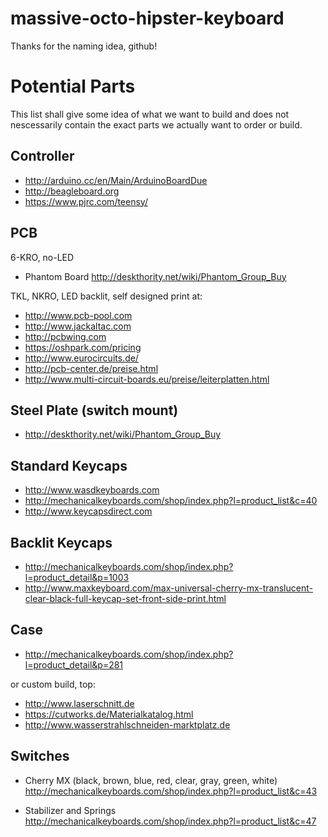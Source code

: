 massive-octo-hipster-keyboard
=============================

Thanks for the naming idea, github!

Potential Parts
===============

This list shall give some idea of what we want to build and does not nescessarily contain the exact parts we actually want to order or build. 

Controller
----------

* http://arduino.cc/en/Main/ArduinoBoardDue
* http://beagleboard.org
* https://www.pjrc.com/teensy/

PCB
---
6-KRO, no-LED

* Phantom Board http://deskthority.net/wiki/Phantom_Group_Buy

TKL, NKRO, LED backlit, self designed print at:

* http://www.pcb-pool.com
* http://www.jackaltac.com
* http://pcbwing.com
* https://oshpark.com/pricing
* http://www.eurocircuits.de/
* http://pcb-center.de/preise.html
* http://www.multi-circuit-boards.eu/preise/leiterplatten.html


Steel Plate (switch mount)
--------------------------

* http://deskthority.net/wiki/Phantom_Group_Buy

Standard Keycaps
-------------

* http://www.wasdkeyboards.com
* http://mechanicalkeyboards.com/shop/index.php?l=product_list&c=40
* http://www.keycapsdirect.com

Backlit Keycaps
------------

* http://mechanicalkeyboards.com/shop/index.php?l=product_detail&p=1003
* http://www.maxkeyboard.com/max-universal-cherry-mx-translucent-clear-black-full-keycap-set-front-side-print.html

Case 
----

* http://mechanicalkeyboards.com/shop/index.php?l=product_detail&p=281

or custom build, top:

* http://www.laserschnitt.de
* https://cutworks.de/Materialkatalog.html
* http://www.wasserstrahlschneiden-marktplatz.de

Switches
--------

* Cherry MX (black, brown, blue, red, clear, gray, green, white) http://mechanicalkeyboards.com/shop/index.php?l=product_list&c=43

* Stabilizer and Springs http://mechanicalkeyboards.com/shop/index.php?l=product_list&c=47


